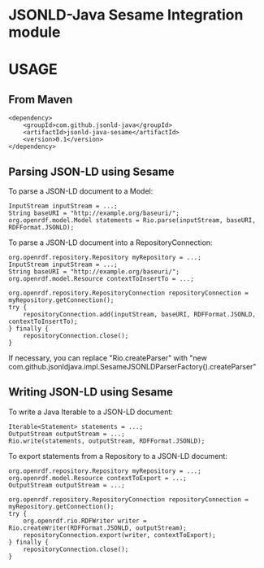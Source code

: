 JSONLD-Java Sesame Integration module
===================================

USAGE
=====

From Maven
----------

    <dependency>
        <groupId>com.github.jsonld-java</groupId>
        <artifactId>jsonld-java-sesame</artifactId>
        <version>0.1</version>
    </dependency>

Parsing JSON-LD using Sesame
----------------------------
    
To parse a JSON-LD document to a Model:

    InputStream inputStream = ...;
    String baseURI = "http://example.org/baseuri/";
    org.openrdf.model.Model statements = Rio.parse(inputStream, baseURI, RDFFormat.JSONLD);

To parse a JSON-LD document into a RepositoryConnection:

    org.openrdf.repository.Repository myRepository = ...;
    InputStream inputStream = ...;
    String baseURI = "http://example.org/baseuri/";
    org.openrdf.model.Resource contextToInsertTo = ...;
    
    org.openrdf.repository.RepositoryConnection repositoryConnection = myRepository.getConnection();
    try {
        repositoryConnection.add(inputStream, baseURI, RDFFormat.JSONLD, contextToInsertTo);
    } finally {
        repositoryConnection.close();
    }

If necessary, you can replace "Rio.createParser" with "new com.github.jsonldjava.impl.SesameJSONLDParserFactory().createParser"

Writing JSON-LD using Sesame
----------------------------

To write a Java Iterable<Statement> to a JSON-LD document:

    Iterable<Statement> statements = ...;
    OutputStream outputStream = ...;
    Rio.write(statements, outputStream, RDFFormat.JSONLD);

To export statements from a Repository to a JSON-LD document:

    org.openrdf.repository.Repository myRepository = ...;
    org.openrdf.model.Resource contextToExport = ...;
    OutputStream outputStream = ...;
    
    org.openrdf.repository.RepositoryConnection repositoryConnection = myRepository.getConnection();
    try {
        org.openrdf.rio.RDFWriter writer = Rio.createWriter(RDFFormat.JSONLD, outputStream);
        repositoryConnection.export(writer, contextToExport);
    } finally {
        repositoryConnection.close();
    }

